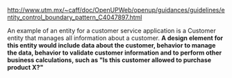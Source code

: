 http://www.utm.mx/~caff/doc/OpenUPWeb/openup/guidances/guidelines/entity_control_boundary_pattern_C4047897.html

An example of an entity for a customer service application is a Customer entity that manages all information about a customer. **A design element for this entity would include data about the customer, behavior to manage the data, behavior to validate customer information and to perform other business calculations, such as "Is this customer allowed to purchase product X?"**
